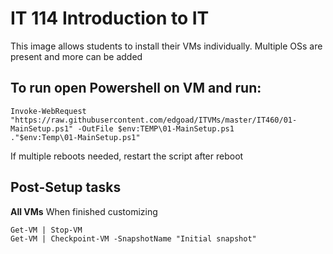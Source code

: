 # IT 114 Introduction to IT
This image allows students to install their VMs individually. Multiple OSs are present and more can be added

## To run open Powershell on VM and run:
```
Invoke-WebRequest "https://raw.githubusercontent.com/edgoad/ITVMs/master/IT460/01-MainSetup.ps1" -OutFile $env:TEMP\01-MainSetup.ps1
."$env:Temp\01-MainSetup.ps1"
```

If multiple reboots needed, restart the script after reboot


## Post-Setup tasks
**All VMs**
When finished customizing
```
Get-VM | Stop-VM
Get-VM | Checkpoint-VM -SnapshotName "Initial snapshot"
```